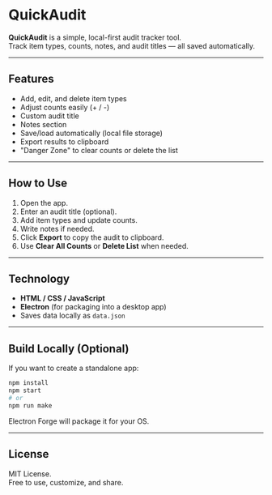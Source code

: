 # QuickAudit

**QuickAudit** is a simple, local-first audit tracker tool.  
Track item types, counts, notes, and audit titles — all saved automatically.

---

## Features

- Add, edit, and delete item types
- Adjust counts easily (+ / -)
- Custom audit title
- Notes section
- Save/load automatically (local file storage)
- Export results to clipboard
- "Danger Zone" to clear counts or delete the list

---

## How to Use

1. Open the app.
2. Enter an audit title (optional).
3. Add item types and update counts.
4. Write notes if needed.
5. Click **Export** to copy the audit to clipboard.
6. Use **Clear All Counts** or **Delete List** when needed.

---

## Technology

- **HTML / CSS / JavaScript**
- **Electron** (for packaging into a desktop app)
- Saves data locally as `data.json`

---

## Build Locally (Optional)

If you want to create a standalone app:

```bash
npm install
npm start
# or
npm run make
```

Electron Forge will package it for your OS.

---

## License

MIT License.  
Free to use, customize, and share.

